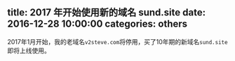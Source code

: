 title: 2017 年开始使用新的域名 sund.site
date: 2016-12-28 10:00:00
categories: others
---

2017年1月开始，我的老域名`v2steve.com`将停用，买了10年期的新域名`sund.site`即将上线使用。

<!--more-->
